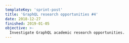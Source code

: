```yaml
---
templateKey: 'sprint-post'
title: 'GraphQL research opportunities #4'
date: 2018-12-27
finished: 2019-01-05
objective: >-
  Investigate GraphQL academic research opportunities.
---
```


